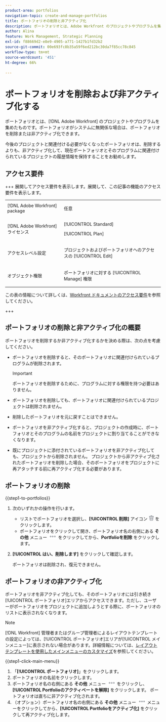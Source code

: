 ```yaml
---
product-area: portfolios
navigation-topic: create-and-manage-portfolios
title: ポートフォリオの削除と非アクティブ化
description: ポートフォリオとは、Adobe Workfront のプロジェクトやプログラムを集めたものです。ポートフォリオがシステムに無関係な場合は、ポートフォリオを削除または非アクティブ化できます。
author: Alina
feature: Work Management, Strategic Planning
exl-id: f88669d2-e8e9-4905-a771-1427b1fd32b2
source-git-commit: 00e693fc8b35a59f6ed212bc30da7f85cc78c845
workflow-type: tm+mt
source-wordcount: '451'
ht-degree: 66%

---
```


# ポートフォリオを削除および非アクティブ化する

<!--Audited: 08/2025-->

ポートフォリオとは、[!DNL Adobe Workfront] のプロジェクトやプログラムを集めたものです。ポートフォリオがシステムに無関係な場合は、ポートフォリオを削除または非アクティブ化できます。

今後のプロジェクトと関連付ける必要がなくなったポートフォリオは、削除するよりも、非アクティブ化して、現在ポートフォリオとそのプログラムに関連付けられているプロジェクトの履歴情報を保持することをお勧めします。

## アクセス要件

+++ 展開してアクセス要件を表示します。展開して、この記事の機能のアクセス要件を表示します。 

<table style="table-layout:auto"> 
 <col> 
 <col> 
 <tbody> 
  <tr> 
   <td role="rowheader">[!DNL Adobe Workfront] package</td> 
   <td> <p>任意</p> </td> 
  </tr> 
  <tr> 
   <td role="rowheader">[!DNL Adobe Workfront] ライセンス</td> 
   <td> <p>[!UICONTROL Standard]</p>
   <p>[!UICONTROL Plan]</p> </td> 
  </tr> 
  <tr> 
   <td role="rowheader">アクセスレベル設定</td> 
   <td> <p>プロジェクトおよびポートフォリオへのアクセスの [!UICONTROL Edit]</p>  </td> 
  </tr> 
  <tr> 
   <td role="rowheader">オブジェクト権限</td> 
   <td> <p>ポートフォリオに対する [!UICONTROL Manage] 権限 </p> </td> 
  </tr> 
 </tbody> 
</table>

この表の情報について詳しくは、[Workfront ドキュメントのアクセス要件](/help/quicksilver/administration-and-setup/add-users/access-levels-and-object-permissions/access-level-requirements-in-documentation.md)を参照してください。

+++

<!--Old:

<table style="table-layout:auto"> 
 <col> 
 <col> 
 <tbody> 
  <tr> 
   <td role="rowheader">[!DNL Adobe Workfront] plan</td> 
   <td> <p>Any </p> </td> 
  </tr> 
  <tr> 
   <td role="rowheader">[!DNL Adobe Workfront] license</td> 
   <td> <p>[!UICONTROL Standard]</p>
   <p>[!UICONTROL Plan]</p> </td> 
  </tr> 
  <tr> 
   <td role="rowheader">Access level configurations</td> 
   <td> <p>[!UICONTROL Edit] access to Projects and Portfolios</p>  </td> 
  </tr> 
  <tr> 
   <td role="rowheader">Object permissions</td> 
   <td> <p>[!UICONTROL Manage] permissions on the portfolio </p> </td> 
  </tr> 
 </tbody> 
</table>

For more detail about the information in this table, see [Access requirements in Workfront documentation](/help/quicksilver/administration-and-setup/add-users/access-levels-and-object-permissions/access-level-requirements-in-documentation.md).
-->

## ポートフォリオの削除と非アクティブ化の概要

ポートフォリオを削除するか非アクティブ化するかを決める際は、次の点を考慮してください。

* ポートフォリオを削除すると、そのポートフォリオに関連付けられているプログラムが削除されます。

  >[!IMPORTANT]
  >
  >ポートフォリオを削除するために、プログラムに対する権限を持つ必要はありません。

* ポートフォリオを削除しても、ポートフォリオに関連付けられているプロジェクトは削除されません。
* 削除したポートフォリオを元に戻すことはできません。
* ポートフォリオを非アクティブ化すると、プロジェクトの作成時に、ポートフォリオとそのプログラムの名前をプロジェクトに割り当てることができなくなります。
* 既にプロジェクトに添付されているポートフォリオを非アクティブ化しても、プロジェクトから削除されません。 プロジェクトから非アクティブ化されたポートフォリオを削除した場合、そのポートフォリオをプロジェクトに再アタッチする前に再アクティブ化する必要があります。

## ポートフォリオの削除

{{step1-to-portfolios}}

1. 次のいずれかの操作を行います。

   * リストでポートフォリオを選択し、**[!UICONTROL 削除]** アイコン ![ 削除アイコン ](assets/delete.png) をクリックします。
   * ポートフォリオをクリックして開き、ポートフォリオ名の右側にある **その他** メニュー ![ その他のメニュー ](assets/more-icon.png) をクリックしてから、**Portfolioを削除** をクリックします。
1. **[!UICONTROL はい、削除します]** をクリックして確認します。

   ポートフォリオは削除され、復元できません。

## ポートフォリオの非アクティブ化

ポートフォリオを非アクティブ化しても、そのポートフォリオには引き続き[!UICONTROL ポートフォリオ]エリアからアクセスできます。ただし、ユーザーがポートフォリオをプロジェクトに追加しようとする際に、ポートフォリオのリストに表示されなくなります。

>[!NOTE]
>
>[!DNL Workfront] 管理者またはグループ管理者によるレイアウトテンプレートの設定によっては、[!UICONTROL ポートフォリオ]エリアが[!UICONTROL メインメニュー]に表示されない場合があります。詳細情報については、[レイアウトテンプレートを使用したメインメニューのカスタマイズ](../../../administration-and-setup/customize-workfront/use-layout-templates/customize-main-menu.md)を参照してください。

{{step1-click-main-menu}}

1. 「**[!UICONTROL ポートフォリオ]**」をクリックします。
1. ポートフォリオの名前をクリックします。
1. ポートフォリオ名の右側にある **その他** メニュー ![ その他メニュー ](assets/more-icon.png) をクリックし、**[!UICONTROL Portfolioのアクティベートを解除]** をクリックします。
ポートフォリオは直ちに非アクティブ化されます。
1. （オプション）ポートフォリオ名の右側にある **その他** メニュー ![ その他 ](assets/more-icon.png) メニューをクリックしてから、**[!UICONTROL Portfolioをアクティブ化]** をクリックして再アクティブ化します。


